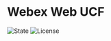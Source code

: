 # Webex Web UCF

![State](https://img.shields.io/badge/State-WIP-blue)
![License](https://img.shields.io/badge/License-MIT-purple)

